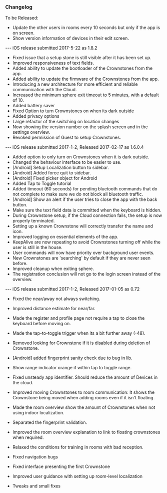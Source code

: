 ### Changelog

To be Released:

- Update the other users in rooms every 10 seconds but only if the app is on screen.
- Show version information of devices in their edit screen.

--- iOS release submitted 2017-5-22 as 1.8.2

- Fixed issue that a setup stone is still visible after it has been set up.
- Improved responsiveness of text fields.
- Added ability to update the bootloader of the Crownstones from the app.
- Added ability to update the firmware of the Crownstones from the app.
- Introducing a new architecture for more efficient and reliable communication with the Cloud.
- Increased the minimum sphere exit timeout to 5 minutes, with a default of 10.
- Added battery saver
- Fixed Option to turn Crownstones on when its dark outside
- Added privacy options
- Large refactor of the switching on location changes
- Now showing the version number on the splash screen and in the settings overview.
- Revoked permission of Guest to setup Crownstones.

--- iOS release submitted 2017-1-2, Released 2017-02-17 as 1.6.0.4

- Added option to only turn on Crownstones when it is dark outside.
- Changed the behaviour interface to be easier to use.
- [Android] Setup Localization button to sidebar.
- [Android] Added force quit to sidebar.
- [Android] Fixed picker object for Android
- Added Tap to Toggle tutorial
- Added timeout (60 seconds) for pending bluetooth commands that do not complete to make sure we do not block all bluetooth traffic.
- [Android] Show an alert if the user tries to close the app with the back button.
- Make sure the text field data is committed when the keyboard is hidden.
- During Crownstone setup, if the Cloud connection fails, the setup is now properly terminated.
- Setting up a known Crownstone will correctly transfer the name and icon.
- Improved logging on essential elements of the app.
- KeepAlive are now repeating to avoid Crownstones turning off while the user is still in the house.
- User commands will now have priority over background user events.
- New Crownstones are 'searching' by default if they are never seen before.
- Improved cleanup when exiting sphere.
- The registration conclusion will not go to the login screen instead of the overview.

--- iOS release submitted 2017-1-2, Released 2017-01-05 as 0.72

- Fixed the near/away not always switching.
- Improved distance estimate for near/far.
- Made the register and profile page not require a tap to close the keyboard before moving on.
- Made the tap-to-toggle trigger when its a bit further away (-48).
- Removed looking for Crownstone if it is disabled during deletion of Crownstone.
- [Android] added fingerprint sanity check due to bug in lib.
- Show range indicator orange if within tap to toggle range.
- Fixed unsteady app identifier. Should reduce the amount of Devices in the cloud.
- Improved moving Crownstones to room communication: It shows the Crownstone being moved when adding rooms even if it isn't floating.
- Made the room overview show the amount of Crownstones when not using indoor localization.
- Separated the fingerprint validation.
- Improved the room overview explanation to link to floating crownstones when required.

- Relaxed the conditions for training in rooms with bad reception.
- Fixed navigation bugs
- Fixed interface presenting the first Crownstone
- Improved user guidance with setting up room-level localization
- Tweaks and small fixes
